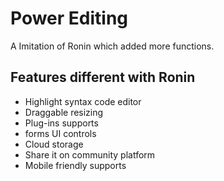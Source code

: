 # Power Editing
A Imitation of Ronin which added more functions.
## Features different with Ronin
* Highlight syntax code editor
* Draggable resizing
* Plug-ins supports
* forms UI controls
* Cloud storage
* Share it on community platform
* Mobile friendly supports
